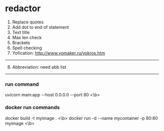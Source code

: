 # redactor
1. Replace quotes
2. Add dot to end of statement
3. Text title
4. Max len check
5. Brackets
6. Spell checking
7. Yofication: http://www.yomaker.ru/yokros.htm
---
8. Abbreviation: need abb list
---
### run command
uvicorn main:app --host 0.0.0.0 --port 80 <\b>
### docker run commands
docker build -t myimage . <\b>
docker run -d --name mycontainer -p 80:80 myimage <\b>
